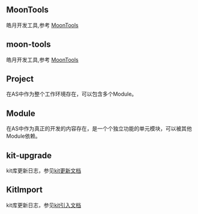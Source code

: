 ## MoonTools
皓月开发工具,参考 [MoonTools](kit/dev_tools/MoonTools.md)
## moon-tools
皓月开发工具,参考 [MoonTools](kit/dev_tools/MoonTools.md)
## Project
在AS中作为整个工作环境存在，可以包含多个Module。
## Module
在AS中作为真正的开发的内容存在，是一个个独立功能的单元模块，可以被其他Module依赖。
## kit-upgrade
kit库更新日志，参见[kit更新文档](kit/UpgradeLog.md)
## KitImport
kit库更新日志，参见[kit引入文档](kit/kit_import.md)
